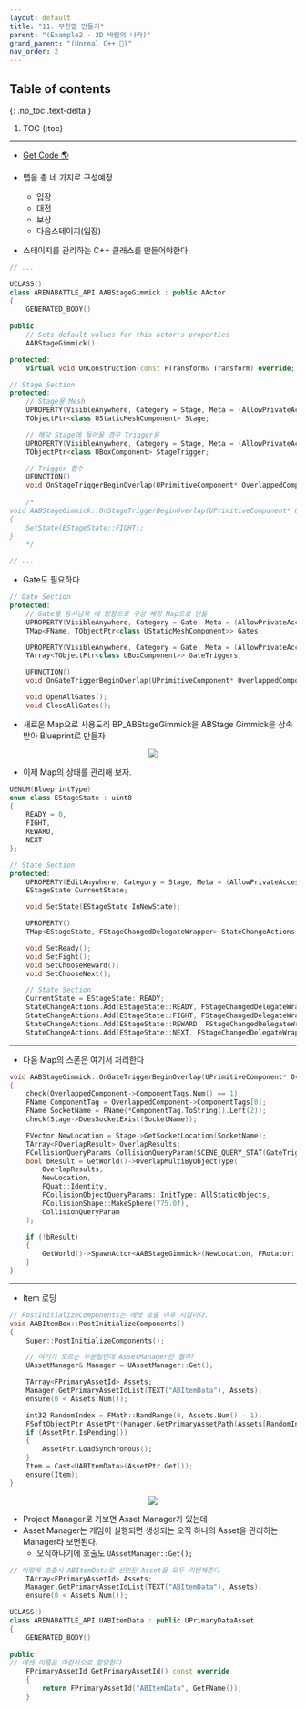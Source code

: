 ```yaml
---
layout: default
title: "11. 무한맵 만들기"
parent: "(Example2 - 3D 바람의 나라)"
grand_parent: "(Unreal C++ 🚀)"
nav_order: 2
---
```


## Table of contents
{: .no_toc .text-delta }

1. TOC
{:toc}

---

* [Get Code 🌎](https://github.com/Arthur880708/Unreal_Cpp_Basic_2/tree/10)

* 맵을 총 네 가지로 구성예정
    * 입장
    * 대전
    * 보상
    * 다음스테이지(입장)

* 스테이지를 관리하는 C++ 클래스를 만들어야한다.

```cpp
// ...

UCLASS()
class ARENABATTLE_API AABStageGimmick : public AActor
{
	GENERATED_BODY()
	
public:	
	// Sets default values for this actor's properties
	AABStageGimmick();

protected:
	virtual void OnConstruction(const FTransform& Transform) override;

// Stage Section
protected:
    // Stage용 Mesh
	UPROPERTY(VisibleAnywhere, Category = Stage, Meta = (AllowPrivateAccess = "true"))
	TObjectPtr<class UStaticMeshComponent> Stage;

    // 해당 Stage에 들어올 경우 Trigger용
	UPROPERTY(VisibleAnywhere, Category = Stage, Meta = (AllowPrivateAccess = "true"))
	TObjectPtr<class UBoxComponent> StageTrigger;

    // Trigger 함수
	UFUNCTION()
	void OnStageTriggerBeginOverlap(UPrimitiveComponent* OverlappedComponent, AActor* OtherActor, UPrimitiveComponent* OtherComp, int32 OtherBodyIndex, bool bFromSweep, const FHitResult& SweepResult);
    
    /*
void AABStageGimmick::OnStageTriggerBeginOverlap(UPrimitiveComponent* OverlappedComponent, AActor* OtherActor, UPrimitiveComponent* OtherComp, int32 OtherBodyIndex, bool bFromSweep, const FHitResult& SweepResult)
{
	SetState(EStageState::FIGHT);
}
    */

// ...
```

* Gate도 필요하다

```cpp
// Gate Section
protected:
    // Gate를 동서남북 네 방향으로 구성 예정 Map으로 만듦
	UPROPERTY(VisibleAnywhere, Category = Gate, Meta = (AllowPrivateAccess = "true"))
	TMap<FName, TObjectPtr<class UStaticMeshComponent>> Gates;

	UPROPERTY(VisibleAnywhere, Category = Gate, Meta = (AllowPrivateAccess = "true"))
	TArray<TObjectPtr<class UBoxComponent>> GateTriggers;

	UFUNCTION()
	void OnGateTriggerBeginOverlap(UPrimitiveComponent* OverlappedComponent, AActor* OtherActor, UPrimitiveComponent* OtherComp, int32 OtherBodyIndex, bool bFromSweep, const FHitResult& SweepResult);

	void OpenAllGates();
	void CloseAllGates();
```

* 새로운 Map으로 사용도리 BP_ABStageGimmick을 ABStage Gimmick을 상속받아 Blueprint로 만들자

<p align="center">
  <img src="https://taehyungs-programming-blog.github.io/blog/assets/images/unreal/unreal_cpp_2/ucpp_2_11_1.png"/>
</p>

* 이제 Map의 상태를 관리해 보자.

```cpp
UENUM(BlueprintType)
enum class EStageState : uint8
{
	READY = 0,
	FIGHT,
	REWARD,
	NEXT
};
```

```cpp
// State Section
protected:
	UPROPERTY(EditAnywhere, Category = Stage, Meta = (AllowPrivateAccess = "true"))
	EStageState CurrentState;

	void SetState(EStageState InNewState);

	UPROPERTY()
	TMap<EStageState, FStageChangedDelegateWrapper> StateChangeActions;

	void SetReady();
	void SetFight();
	void SetChooseReward();
	void SetChooseNext();
```

```cpp
	// State Section
	CurrentState = EStageState::READY;
	StateChangeActions.Add(EStageState::READY, FStageChangedDelegateWrapper(FOnStageChangedDelegate::CreateUObject(this, &AABStageGimmick::SetReady)));
	StateChangeActions.Add(EStageState::FIGHT, FStageChangedDelegateWrapper(FOnStageChangedDelegate::CreateUObject(this, &AABStageGimmick::SetFight)));
	StateChangeActions.Add(EStageState::REWARD, FStageChangedDelegateWrapper(FOnStageChangedDelegate::CreateUObject(this, &AABStageGimmick::SetChooseReward)));
	StateChangeActions.Add(EStageState::NEXT, FStageChangedDelegateWrapper(FOnStageChangedDelegate::CreateUObject(this, &AABStageGimmick::SetChooseNext)));

```

---

* 다음 Map의 스폰은 여기서 처리한다

```cpp
void AABStageGimmick::OnGateTriggerBeginOverlap(UPrimitiveComponent* OverlappedComponent, AActor* OtherActor, UPrimitiveComponent* OtherComp, int32 OtherBodyIndex, bool bFromSweep, const FHitResult& SweepResult)
{
	check(OverlappedComponent->ComponentTags.Num() == 1);
	FName ComponentTag = OverlappedComponent->ComponentTags[0];
	FName SocketName = FName(*ComponentTag.ToString().Left(2));
	check(Stage->DoesSocketExist(SocketName));

	FVector NewLocation = Stage->GetSocketLocation(SocketName);
	TArray<FOverlapResult> OverlapResults;
	FCollisionQueryParams CollisionQueryParam(SCENE_QUERY_STAT(GateTrigger), false, this);
	bool bResult = GetWorld()->OverlapMultiByObjectType(
		OverlapResults,
		NewLocation,
		FQuat::Identity,
		FCollisionObjectQueryParams::InitType::AllStaticObjects,
		FCollisionShape::MakeSphere(775.0f),
		CollisionQueryParam
	);

	if (!bResult)
	{
		GetWorld()->SpawnActor<AABStageGimmick>(NewLocation, FRotator::ZeroRotator);
	}
}
```

---

* Item 로딩

```cpp
// PostInitializeComponents는 에셋 호출 이후 시점이다.
void AABItemBox::PostInitializeComponents()
{
	Super::PostInitializeComponents();

    // 여기가 모르는 부분일텐데 AssetManager란 뭘까?
	UAssetManager& Manager = UAssetManager::Get();

	TArray<FPrimaryAssetId> Assets;
	Manager.GetPrimaryAssetIdList(TEXT("ABItemData"), Assets);
	ensure(0 < Assets.Num());

	int32 RandomIndex = FMath::RandRange(0, Assets.Num() - 1);
	FSoftObjectPtr AssetPtr(Manager.GetPrimaryAssetPath(Assets[RandomIndex]));
	if (AssetPtr.IsPending())
	{
		AssetPtr.LoadSynchronous();
	}
	Item = Cast<UABItemData>(AssetPtr.Get());
	ensure(Item);
}
```

<p align="center">
  <img src="https://taehyungs-programming-blog.github.io/blog/assets/images/unreal/unreal_cpp_2/ucpp_2_11_2.png"/>
</p>

* Project Manager로 가보면 Asset Manager가 있는데
* Asset Manager는 게임이 실행되면 생성되는 오직 하나의 Asset을 관리하는 Manager라 보면된다.
    * 오직하나기에 호출도 `UAssetManager::Get();`

```cpp
// 이렇게 호출시 ABItemData로 선언된 Asset을 모두 리턴해준다
	TArray<FPrimaryAssetId> Assets;
	Manager.GetPrimaryAssetIdList(TEXT("ABItemData"), Assets);
	ensure(0 < Assets.Num());
```

```cpp
UCLASS()
class ARENABATTLE_API UABItemData : public UPrimaryDataAsset
{
	GENERATED_BODY()
	
public:
// 에셋 이름은 이런식으로 할당한다
	FPrimaryAssetId GetPrimaryAssetId() const override
	{
		return FPrimaryAssetId("ABItemData", GetFName());
	}
```